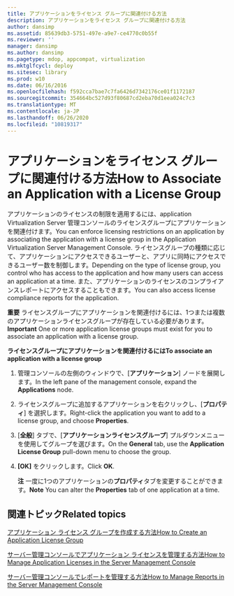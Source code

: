 ```yaml
---
title: アプリケーションをライセンス グループに関連付ける方法
description: アプリケーションをライセンス グループに関連付ける方法
author: dansimp
ms.assetid: 85639db3-5751-497e-a9e7-ce4770c0b55f
ms.reviewer: ''
manager: dansimp
ms.author: dansimp
ms.pagetype: mdop, appcompat, virtualization
ms.mktglfcycl: deploy
ms.sitesec: library
ms.prod: w10
ms.date: 06/16/2016
ms.openlocfilehash: f592cca7bae7c7fa6426d7342176ce01f1172187
ms.sourcegitcommit: 354664bc527d93f80687cd2eba70d1eea024c7c3
ms.translationtype: MT
ms.contentlocale: ja-JP
ms.lasthandoff: 06/26/2020
ms.locfileid: "10819317"
---
```

# <span data-ttu-id="8dc70-103">アプリケーションをライセンス グループに関連付ける方法</span><span class="sxs-lookup"><span data-stu-id="8dc70-103">How to Associate an Application with a License Group</span></span>


<span data-ttu-id="8dc70-104">アプリケーションのライセンスの制限を適用するには、application Virtualization Server 管理コンソールのライセンスグループにアプリケーションを関連付けます。</span><span class="sxs-lookup"><span data-stu-id="8dc70-104">You can enforce licensing restrictions on an application by associating the application with a license group in the Application Virtualization Server Management Console.</span></span> <span data-ttu-id="8dc70-105">ライセンスグループの種類に応じて、アプリケーションにアクセスできるユーザーと、アプリに同時にアクセスできるユーザー数を制御します。</span><span class="sxs-lookup"><span data-stu-id="8dc70-105">Depending on the type of license group, you control who has access to the application and how many users can access an application at a time.</span></span> <span data-ttu-id="8dc70-106">また、アプリケーションのライセンスのコンプライアンスレポートにアクセスすることもできます。</span><span class="sxs-lookup"><span data-stu-id="8dc70-106">You can also access license compliance reports for the application.</span></span>

<span data-ttu-id="8dc70-107">**重要** ライセンスグループにアプリケーションを関連付けるには、1つまたは複数のアプリケーションライセンスグループが存在している必要があります。</span><span class="sxs-lookup"><span data-stu-id="8dc70-107">**Important** One or more application license groups must exist for you to associate an application with a license group.</span></span>

 

**<span data-ttu-id="8dc70-108">ライセンスグループにアプリケーションを関連付けるには</span><span class="sxs-lookup"><span data-stu-id="8dc70-108">To associate an application with a license group</span></span>**

1.  <span data-ttu-id="8dc70-109">管理コンソールの左側のウィンドウで、[**アプリケーション**] ノードを展開します。</span><span class="sxs-lookup"><span data-stu-id="8dc70-109">In the left pane of the management console, expand the **Applications** node.</span></span>

2.  <span data-ttu-id="8dc70-110">ライセンスグループに追加するアプリケーションを右クリックし、[**プロパティ**] を選択します。</span><span class="sxs-lookup"><span data-stu-id="8dc70-110">Right-click the application you want to add to a license group, and choose **Properties**.</span></span>

3.  <span data-ttu-id="8dc70-111">[**全般**] タブで、[**アプリケーションライセンスグループ**] プルダウンメニューを使用してグループを選びます。</span><span class="sxs-lookup"><span data-stu-id="8dc70-111">On the **General** tab, use the **Application License Group** pull-down menu to choose the group.</span></span>

4.  <span data-ttu-id="8dc70-112">**[OK]** をクリックします。</span><span class="sxs-lookup"><span data-stu-id="8dc70-112">Click **OK**.</span></span>

    <span data-ttu-id="8dc70-113">**注** 一度に1つのアプリケーションの**プロパティ**タブを変更することができます。</span><span class="sxs-lookup"><span data-stu-id="8dc70-113">**Note** You can alter the **Properties** tab of one application at a time.</span></span>

     

## <span data-ttu-id="8dc70-114">関連トピック</span><span class="sxs-lookup"><span data-stu-id="8dc70-114">Related topics</span></span>


[<span data-ttu-id="8dc70-115">アプリケーション ライセンス グループを作成する方法</span><span class="sxs-lookup"><span data-stu-id="8dc70-115">How to Create an Application License Group</span></span>](how-to-create-an-application-license-group.md)

[<span data-ttu-id="8dc70-116">サーバー管理コンソールでアプリケーション ライセンスを管理する方法</span><span class="sxs-lookup"><span data-stu-id="8dc70-116">How to Manage Application Licenses in the Server Management Console</span></span>](how-to-manage-application-licenses-in-the-server-management-console.md)

[<span data-ttu-id="8dc70-117">サーバー管理コンソールでレポートを管理する方法</span><span class="sxs-lookup"><span data-stu-id="8dc70-117">How to Manage Reports in the Server Management Console</span></span>](how-to-manage-reports-in-the-server-management-console.md)

 

 





